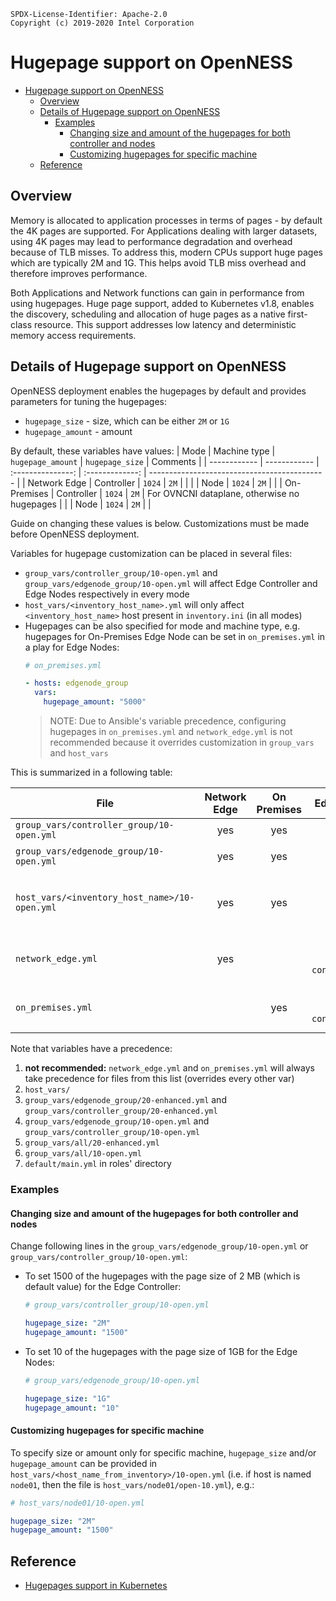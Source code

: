 ```text
SPDX-License-Identifier: Apache-2.0
Copyright (c) 2019-2020 Intel Corporation
```

# Hugepage support on OpenNESS

- [Hugepage support on OpenNESS](#hugepage-support-on-openness)
  - [Overview](#overview)
  - [Details of Hugepage support on OpenNESS](#details-of-hugepage-support-on-openness)
    - [Examples](#examples)
      - [Changing size and amount of the hugepages for both controller and nodes](#changing-size-and-amount-of-the-hugepages-for-both-controller-and-nodes)
      - [Customizing hugepages for specific machine](#customizing-hugepages-for-specific-machine)
  - [Reference](#reference)

## Overview

Memory is allocated to application processes in terms of pages - by default the 4K pages are supported. For Applications dealing with larger datasets, using 4K pages may lead to performance degradation and overhead because of TLB misses. To address this, modern CPUs support huge pages which are typically 2M and 1G. This helps avoid TLB miss overhead and therefore improves performance.

Both Applications and Network functions can gain in performance from using hugepages. Huge page support, added to Kubernetes v1.8, enables the discovery, scheduling and allocation of huge pages as a native first-class resource. This support addresses low latency and deterministic memory access requirements.

## Details of Hugepage support on OpenNESS

OpenNESS deployment enables the hugepages by default and provides parameters for tuning the hugepages:
* `hugepage_size` - size, which can be either `2M` or `1G`
* `hugepage_amount` - amount

By default, these variables have values:
| Mode         | Machine type | `hugepage_amount` | `hugepage_size` | Comments                                     |
| ------------ | ------------ | :---------------: | :-------------: | -------------------------------------------- |
| Network Edge | Controller   |      `1024`       |      `2M`       |                                              |
|              | Node         |      `1024`       |      `2M`       |                                              |
| On-Premises  | Controller   |      `1024`       |      `2M`       | For OVNCNI dataplane, otherwise no hugepages |
|              | Node         |      `1024`       |      `2M`       |                                              |

Guide on changing these values is below. Customizations must be made before OpenNESS deployment.

Variables for hugepage customization can be placed in several files:
* `group_vars/controller_group/10-open.yml` and `group_vars/edgenode_group/10-open.yml` will affect Edge Controller and Edge Nodes respectively in every mode
* `host_vars/<inventory_host_name>.yml` will only affect `<inventory_host_name>` host present in `inventory.ini` (in all modes)
* Hugepages can be also specified for mode and machine type, e.g. hugepages for On-Premises Edge Node can be set in `on_premises.yml` in a play for Edge Nodes:
  ```yaml
  # on_premises.yml

  - hosts: edgenode_group
    vars:
      hugepage_amount: "5000"
  ```
  > NOTE: Due to Ansible's variable precedence, configuring hugepages in `on_premises.yml` and `network_edge.yml` is not recommended because it overrides customization in `group_vars` and `host_vars`

This is summarized in a following table:

| File                                          | Network Edge | On Premises |            Edge Controller             |                     Edge Node                     |                                     Comment                                     |
| --------------------------------------------- | :----------: | :---------: | :------------------------------------: | :-----------------------------------------------: | :-----------------------------------------------------------------------------: |
| `group_vars/controller_group/10-open.yml`     |     yes      |     yes     |                  yes                   |                                                   |                                                                                 |
| `group_vars/edgenode_group/10-open.yml`       |     yes      |     yes     |                                        |                 yes - every node                  |                                                                                 |
| `host_vars/<inventory_host_name>/10-open.yml` |     yes      |     yes     |                  yes                   |                        yes                        | affects machine specified in `inventory.ini` with name  `<inventory_host_name>` |
| `network_edge.yml`                            |     yes      |             | `vars` under `hosts: controller_group` | `vars` under `hosts: edgenode_group` - every node |                                 not recommended                                 |
| `on_premises.yml`                             |              |     yes     | `vars` under `hosts: controller_group` | `vars` under `hosts: edgenode_group` - every node |                                 not recommended                                 |

Note that variables have a precedence:
1. **not recommended:** `network_edge.yml` and `on_premises.yml` will always take precedence for files from this list (overrides every other var)
2. `host_vars/`
3. `group_vars/edgenode_group/20-enhanced.yml` and `group_vars/controller_group/20-enhanced.yml`
4. `group_vars/edgenode_group/10-open.yml` and `group_vars/controller_group/10-open.yml`
5. `group_vars/all/20-enhanced.yml`
6. `group_vars/all/10-open.yml`
7. `default/main.yml` in roles' directory

### Examples

#### Changing size and amount of the hugepages for both controller and nodes
Change following lines in the `group_vars/edgenode_group/10-open.yml` or `group_vars/controller_group/10-open.yml`:
* To set 1500 of the hugepages with the page size of 2 MB (which is default value) for the Edge Controller:
  ```yaml
  # group_vars/controller_group/10-open.yml

  hugepage_size: "2M"
  hugepage_amount: "1500"
  ```

* To set 10 of the hugepages with the page size of 1GB for the Edge Nodes:
  ```yaml
  # group_vars/edgenode_group/10-open.yml

  hugepage_size: "1G"
  hugepage_amount: "10"
  ```

#### Customizing hugepages for specific machine
To specify size or amount only for specific machine, `hugepage_size` and/or `hugepage_amount` can be provided in `host_vars/<host_name_from_inventory>/10-open.yml` (i.e. if host is named `node01`, then the file is `host_vars/node01/open-10.yml`), e.g.:
```yaml
# host_vars/node01/10-open.yml

hugepage_size: "2M"
hugepage_amount: "1500"
```

## Reference
- [Hugepages support in Kubernetes](https://kubernetes.io/docs/tasks/manage-hugepages/scheduling-hugepages/)
